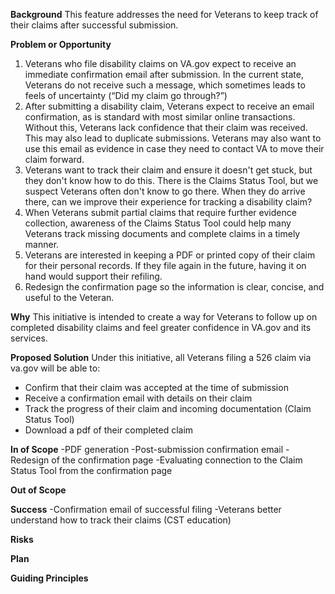 **Background**
This feature addresses the need for Veterans to keep track of their claims after successful submission.

**Problem or Opportunity**
1. Veterans who file disability claims on VA.gov expect to receive an immediate confirmation email after submission. In the current state, Veterans do not receive such a message, which sometimes leads to feels of uncertainty (“Did my claim go through?”)  
2. After submitting a disability claim, Veterans expect to receive an email confirmation, as is standard with most similar online transactions. Without this, Veterans lack confidence that their claim was received. This may also lead to duplicate submissions. Veterans may also want to use this email as evidence in case they need to contact VA to move their claim forward.
3. Veterans want to track their claim and ensure it doesn't get stuck, but they don't know how to do this. There is the Claims Status Tool, but we suspect Veterans often don't know to go there. When they do arrive there, can we improve their experience for tracking a disability claim?
4. When Veterans submit partial claims that require further evidence collection, awareness of the Claims Status Tool could help many Veterans track missing documents and complete claims in a timely manner. 
5. Veterans are interested in keeping a PDF or printed copy of their claim for their personal records. If they file again in the future, having it on hand would support their refiling. 
6. Redesign the confirmation page so the information is clear, concise, and useful to the Veteran.

**Why**
This initiative is intended to create a way for Veterans to follow up on completed disability claims and feel greater confidence in VA.gov and its services. 

**Proposed Solution**
Under this initiative, all Veterans filing a 526 claim via va.gov will be able to:

- Confirm that their claim was accepted at the time of submission
- Receive a confirmation email with details on their claim 
- Track the progress of their claim and incoming documentation (Claim Status Tool)
- Download a pdf of their completed claim


**In of Scope**
-PDF generation
-Post-submission confirmation email
-Redesign of the confirmation page
-Evaluating connection to the Claim Status Tool from the confirmation page
  
**Out of Scope**

**Success** 
-Confirmation email of successful filing 
-Veterans better understand how to track their claims (CST education) 

  
**Risks**

**Plan**

**Guiding Principles**


